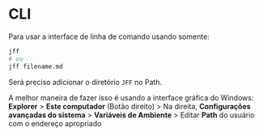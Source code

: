 # CLI

Para usar a interface de linha de comando usando somente:

```bash
jff
# ou
jff filename.md
```

Será preciso adicionar o diretório `JFF` no Path.

A melhor maneira de fazer isso é usando a interface gráfica do Windows: **Explorer** > **Este computador** (Botão direito) > Na direita, **Configurações avançadas do sistema** > **Variáveis de Ambiente** > Editar **Path** do usuário com o endereço apropriado